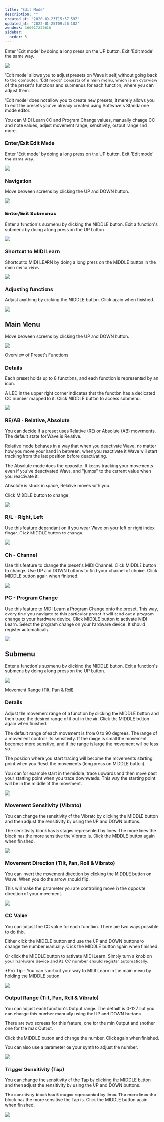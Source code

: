 ```yaml
---
title: "Edit Mode"
description: ""
created_at: "2020-09-23T15:37:59Z"
updated_at: "2022-01-25T09:26:10Z"
zendesk: 360027255838
sidebar:
  order: 5
---
```


Enter 'Edit mode' by doing a long press on the UP button. Exit 'Edit mode' the same way.

![](/images/article_360013657538_image_0.png)

'Edit mode' allows you to adjust presets on Wave it self, without going back to the computer.
'Edit mode' consists of a main menu, which is an overview of the preset's functions and submenus for each function, where you can adjust them.

'Edit mode' does not allow you to create new presets, it merely allows you to edit the presets you've already created using Softwave's Standalone mode editor.

You can MIDI Learn CC and Program Change values, manually change CC and note values, adjust movement range, sensitivity, output range and more.

### Enter/Exit Edit Mode

Enter 'Edit mode' by doing a long press on the UP button. Exit 'Edit mode' the same way.

![](/images/article_360013657538_image_0.png)

### Navigation

Move between screens by clicking the UP and DOWN button.

![](/images/article_360013657538_image_2.png)

### Enter/Exit Submenus

Enter a function's submenu by clicking the MIDDLE button. Exit a function's submenu by doing a long press on the UP button

![](/images/article_360013657538_image_3.png)

### Shortcut to MIDI Learn

Shortcut to MIDI LEARN by doing a long press on the MIDDLE button in the main menu view.

![](/images/article_360013657538_image_4.png)

### Adjusting functions

Adjust anything by clicking the MIDDLE button. Click again when finished.

![](/images/article_360013657538_image_5.png)

## Main Menu
Move between screens by clicking the UP and DOWN button.

![](/images/article_360013715937_image_0.png)

Overview of Preset's Functions

### Details

Each preset holds up to 8 functions, and each function is represented by an icon.

A LED in the upper right corner indicates that the function has a dedicated CC number mapped to it. Click MIDDLE button to access submenu.

![](/images/edit-mode-main-menu-details.png)

### RE/AB - Relative, Absolute

You can decide if a preset uses Relative (RE) or Absolute (AB) movements. The default state for Wave is Relative.

Relative mode behaves in a way that when you deactivate Wave, no matter how you move your hand in between, when you reactivate it Wave will start tracking from the last position before deactivating.

The Absolute mode does the opposite. It keeps tracking your movements even if you've deactivated Wave, and "jumps" to the current value when you reactivate it.

Absolute is stuck in space, Relative moves with you.

Click MIDDLE button to change.

![](/images/edit-mode-main-menu-reab.png)

### R/L - Right, Left

Use this feature dependant on if you wear Wave on your left or right index finger. Click MIDDLE button to change.

![](/images/edit-mode-main-menu-rl.png)

### Ch - Channel

Use this feature to change the preset's MIDI Channel. Click MIDDLE button to change. Use UP and DOWN buttons to find your channel of choice. Click MIDDLE button again when finished.

![](/images/edit-mode-main-menu-ch.png)

### PC - Program Change

Use this feature to MIDI Learn a Program Change onto the preset. This way, every time you navigate to this particular preset it will send out a program change to your hardware device. Click MIDDLE button to activate MIDI Learn. Select the program change on your hardware device. It should register automatically.

![](/images/edit-mode-main-menu-pc.png)

</details>


## Submenu

Enter a function's submenu by clicking the MIDDLE button. Exit a function's submenu by doing a long press on the UP button.

![](/images/article_360013716077_image_0.png)

Movement Range (Tilt, Pan &amp; Roll)

### Details

Adjust the movement range of a function by clicking the MIDDLE button and then trace the desired range of it out in the air. Click the MIDDLE button again when finished.

The default range of each movement is from 0 to 90 degrees. The range of a movement controls its sensitivity. If the range is small the movement becomes more sensitive, and if the range is large the movement will be less so.

The position where you start tracing will become the movements starting point when you Reset the movements (long press on MIDDLE button).

You can for example start in the middle, trace upwards and then move past your starting point when you trace downwards. This way the starting point will be in the middle of the movement.

![](/images/edit-mode-sub-menu-details.png)

### Movement Sensitivity (Vibrato)

You can change the sensitivity of the Vibrato by clicking the MIDDLE button and then adjust the sensitivity by using the UP and DOWN buttons.

The sensitivity block has 5 stages represented by lines. The more lines the block has the more sensitive the Vibrato is. Click the MIDDLE button again when finished.

![](/images/edit-mode-sub-menu-vibrato.png)

### Movement Direction (Tilt, Pan, Roll &amp; Vibrato)

You can invert the movement direction by clicking the MIDDLE button on Wave. When you do the arrow should flip.

This will make the parameter you are controlling move in the opposite direction of your movement.

![](/images/edit-mode-sub-menu-direction.png)

### CC Value

You can adjust the CC value for each function. There are two ways possible to do this.

Either click the MIDDLE button and use the UP and DOWN buttons to change the number manually. Click the MIDDLE button again when finished.

Or click the MIDDLE button to activate MIDI Learn. Simply turn a knob on your hardware device and its CC number should register automatically.

*Pro Tip - You can shortcut your way to MIDI Learn in the main menu by holding the MIDDLE button.

![](/images/edit-mode-sub-menu-cc.png)

### Output Range (Tilt, Pan, Roll &amp; Vibrato)

You can adjust each function's Output range. The default is 0-127 but you can change this number manually using the UP and DOWN buttons.

There are two screens for this feature, one for the min Output and another one for the max Output.

Click the MIDDLE button and change the number. Click again when finished.

You can also use a parameter on your synth to adjust the number.

![](/images/edit-mode-sub-menu-out-range.png)

### Trigger Sensitivity (Tap)

You can change the sensitivity of the Tap by clicking the MIDDLE button and then adjust the sensitivity by using the UP and DOWN buttons.

The sensitivity block has 5 stages represented by lines. The more lines the block has the more sensitive the Tap is. Click the MIDDLE button again when finished.

![](/images/edit-mode-sub-menu-trigger-sens.png)

